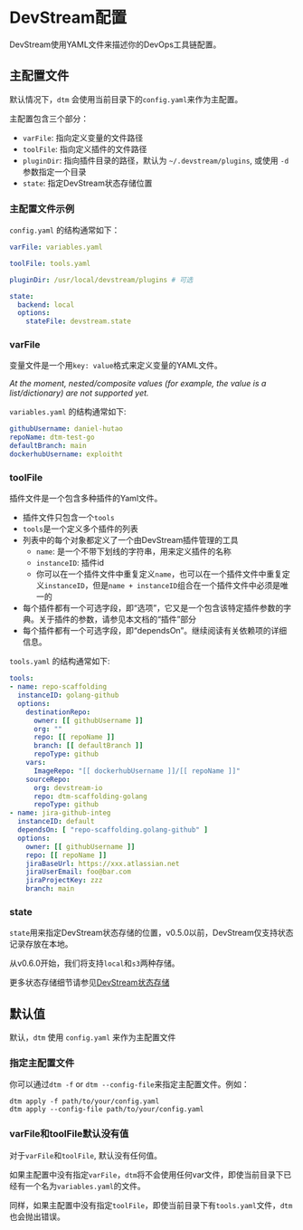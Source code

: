 # DevStream配置

DevStream使用YAML文件来描述你的DevOps工具链配置。

## 主配置文件

默认情况下，`dtm` 会使用当前目录下的`config.yaml`来作为主配置。

主配置包含三个部分：

- `varFile`: 指向定义变量的文件路径
- `toolFile`: 指向定义插件的文件路径
- `pluginDir`: 指向插件目录的路径，默认为 `~/.devstream/plugins`, 或使用 `-d` 参数指定一个目录
- `state`: 指定DevStream状态存储位置

### 主配置文件示例

`config.yaml` 的结构通常如下：

```yaml
varFile: variables.yaml

toolFile: tools.yaml

pluginDir: /usr/local/devstream/plugins # 可选

state:
  backend: local
  options:
    stateFile: devstream.state
```

### varFile

变量文件是一个用`key: value`格式来定义变量的YAML文件。

_At the moment, nested/composite values (for example, the value is a list/dictionary) are not supported yet._

`variables.yaml` 的结构通常如下:

```yaml
githubUsername: daniel-hutao
repoName: dtm-test-go
defaultBranch: main
dockerhubUsername: exploitht
```

### toolFile

插件文件是一个包含多种插件的Yaml文件。

- 插件文件只包含一个`tools`
- `tools`是一个定义多个插件的列表
- 列表中的每个对象都定义了一个由DevStream插件管理的工具
    - `name`: 是一个不带下划线的字符串，用来定义插件的名称
    - `instanceID`: 插件id
    - 你可以在一个插件文件中重复定义`name`，也可以在一个插件文件中重复定义`instanceID`，但是`name + instanceID`组合在一个插件文件中必须是唯一的
- 每个插件都有一个可选字段，即“选项”，它又是一个包含该特定插件参数的字典。关于插件的参数，请参见本文档的“插件”部分
- 每个插件都有一个可选字段，即“dependsOn”。继续阅读有关依赖项的详细信息。

`tools.yaml` 的结构通常如下:

```yaml
tools:
- name: repo-scaffolding
  instanceID: golang-github
  options:
    destinationRepo:
      owner: [[ githubUsername ]]
      org: ""
      repo: [[ repoName ]]
      branch: [[ defaultBranch ]]
      repoType: github
    vars:
      ImageRepo: "[[ dockerhubUsername ]]/[[ repoName ]]"
    sourceRepo:
      org: devstream-io
      repo: dtm-scaffolding-golang
      repoType: github
- name: jira-github-integ
  instanceID: default
  dependsOn: [ "repo-scaffolding.golang-github" ]
  options:
    owner: [[ githubUsername ]]
    repo: [[ repoName ]]
    jiraBaseUrl: https://xxx.atlassian.net
    jiraUserEmail: foo@bar.com
    jiraProjectKey: zzz
    branch: main
```

### state

`state`用来指定DevStream状态存储的位置，v0.5.0以前，DevStream仅支持状态记录存放在本地。

从v0.6.0开始，我们将支持`local`和`s3`两种存储。

更多状态存储细节请参见[DevStream状态存储](./stateconfig.md)

## 默认值

默认，`dtm` 使用 `config.yaml` 来作为主配置文件

### 指定主配置文件

你可以通过`dtm -f` or `dtm --config-file`来指定主配置文件。例如：

```shell
dtm apply -f path/to/your/config.yaml
dtm apply --config-file path/to/your/config.yaml
```

### varFile和toolFile默认没有值

对于`varFile`和`toolFile`, 默认没有任何值。

如果主配置中没有指定`varFile`，`dtm`将不会使用任何var文件，即使当前目录下已经有一个名为`variables.yaml`的文件。

同样，如果主配置中没有指定`toolFile`，即使当前目录下有`tools.yaml`文件，`dtm`也会抛出错误。
